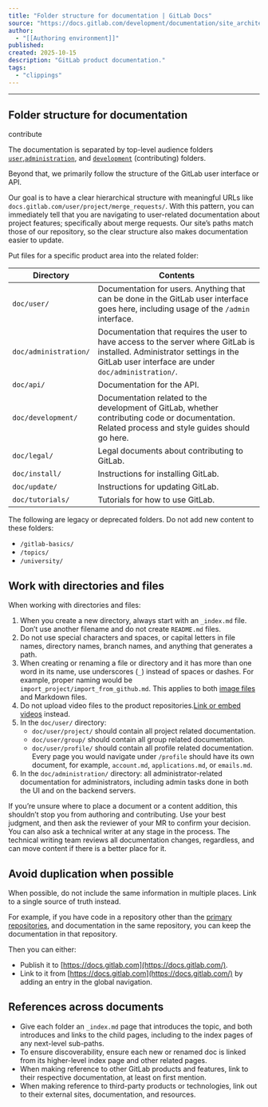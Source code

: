```yaml
---
title: "Folder structure for documentation | GitLab Docs"
source: "https://docs.gitlab.com/development/documentation/site_architecture/folder_structure/"
author:
  - "[[Authoring environment]]"
published:
created: 2025-10-15
description: "GitLab product documentation."
tags:
  - "clippings"
---
```

---

## Folder structure for documentation

contribute

The documentation is separated by top-level audience folders [`user`](https://gitlab.com/gitlab-org/gitlab-foss/tree/master/doc/user),[`administration`](https://gitlab.com/gitlab-org/gitlab-foss/tree/master/doc/administration), and [`development`](https://gitlab.com/gitlab-org/gitlab-foss/tree/master/doc/development) (contributing) folders.

Beyond that, we primarily follow the structure of the GitLab user interface or API.

Our goal is to have a clear hierarchical structure with meaningful URLs like `docs.gitlab.com/user/project/merge_requests/`. With this pattern, you can immediately tell that you are navigating to user-related documentation about project features; specifically about merge requests. Our site’s paths match those of our repository, so the clear structure also makes documentation easier to update.

Put files for a specific product area into the related folder:

| Directory | Contents |
| --- | --- |
| `doc/user/` | Documentation for users. Anything that can be done in the GitLab user interface goes here, including usage of the `/admin` interface. |
| `doc/administration/` | Documentation that requires the user to have access to the server where GitLab is installed. Administrator settings in the GitLab user interface are under `doc/administration/`. |
| `doc/api/` | Documentation for the API. |
| `doc/development/` | Documentation related to the development of GitLab, whether contributing code or documentation. Related process and style guides should go here. |
| `doc/legal/` | Legal documents about contributing to GitLab. |
| `doc/install/` | Instructions for installing GitLab. |
| `doc/update/` | Instructions for updating GitLab. |
| `doc/tutorials/` | Tutorials for how to use GitLab. |

The following are legacy or deprecated folders. Do not add new content to these folders:

- `/gitlab-basics/`
- `/topics/`
- `/university/`

## Work with directories and files

When working with directories and files:

1. When you create a new directory, always start with an `_index.md` file. Don’t use another filename and do not create `README.md` files.
2. Do not use special characters and spaces, or capital letters in file names, directory names, branch names, and anything that generates a path.
3. When creating or renaming a file or directory and it has more than one word in its name, use underscores (`_`) instead of spaces or dashes. For example, proper naming would be `import_project/import_from_github.md`. This applies to both [image files](https://docs.gitlab.com/development/documentation/styleguide/#illustrations) and Markdown files.
4. Do not upload video files to the product repositories.[Link or embed videos](https://docs.gitlab.com/development/documentation/styleguide/#videos) instead.
5. In the `doc/user/` directory:
	- `doc/user/project/` should contain all project related documentation.
	- `doc/user/group/` should contain all group related documentation.
	- `doc/user/profile/` should contain all profile related documentation. Every page you would navigate under `/profile` should have its own document, for example, `account.md`, `applications.md`, or `emails.md`.
6. In the `doc/administration/` directory: all administrator-related documentation for administrators, including admin tasks done in both the UI and on the backend servers.

If you’re unsure where to place a document or a content addition, this shouldn’t stop you from authoring and contributing. Use your best judgment, and then ask the reviewer of your MR to confirm your decision. You can also ask a technical writer at any stage in the process. The technical writing team reviews all documentation changes, regardless, and can move content if there is a better place for it.

## Avoid duplication when possible

When possible, do not include the same information in multiple places. Link to a single source of truth instead.

For example, if you have code in a repository other than the [primary repositories](https://gitlab.com/gitlab-org/technical-writing/docs-gitlab-com/-/blob/main/doc/architecture.md), and documentation in the same repository, you can keep the documentation in that repository.

Then you can either:

- Publish it to [https://docs.gitlab.com](https://docs.gitlab.com/).
- Link to it from [https://docs.gitlab.com](https://docs.gitlab.com/) by adding an entry in the global navigation.

## References across documents

- Give each folder an `_index.md` page that introduces the topic, and both introduces and links to the child pages, including to the index pages of any next-level sub-paths.
- To ensure discoverability, ensure each new or renamed doc is linked from its higher-level index page and other related pages.
- When making reference to other GitLab products and features, link to their respective documentation, at least on first mention.
- When making reference to third-party products or technologies, link out to their external sites, documentation, and resources.